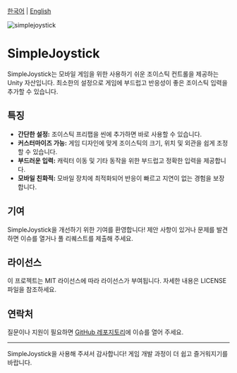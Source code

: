 [한국어](./README_kr.md) | [English](./README.md)

![simplejoystick](https://github.com/hyunamy/SimpleJoystick/assets/16355956/8d566ef7-7f3f-4f04-9908-d598a5b9f264)

# SimpleJoystick

SimpleJoystick는 모바일 게임을 위한 사용하기 쉬운 조이스틱 컨트롤을 제공하는 Unity 자산입니다. 최소한의 설정으로 게임에 부드럽고 반응성이 좋은 조이스틱 입력을 추가할 수 있습니다.

## 특징
- **간단한 설정:** 조이스틱 프리팹을 씬에 추가하면 바로 사용할 수 있습니다.
- **커스터마이즈 가능:** 게임 디자인에 맞게 조이스틱의 크기, 위치 및 외관을 쉽게 조정할 수 있습니다.
- **부드러운 입력:** 캐릭터 이동 및 기타 동작을 위한 부드럽고 정확한 입력을 제공합니다.
- **모바일 친화적:** 모바일 장치에 최적화되어 반응이 빠르고 지연이 없는 경험을 보장합니다.


## 기여
SimpleJoystick을 개선하기 위한 기여를 환영합니다! 제안 사항이 있거나 문제를 발견하면 이슈를 열거나 풀 리퀘스트를 제출해 주세요.

## 라이선스
이 프로젝트는 MIT 라이선스에 따라 라이선스가 부여됩니다. 자세한 내용은 LICENSE 파일을 참조하세요.

## 연락처
질문이나 지원이 필요하면 [GitHub 레포지토리](https://github.com/hyunamy/SimpleJoystick)에 이슈를 열어 주세요.

---

SimpleJoystick을 사용해 주셔서 감사합니다! 게임 개발 과정이 더 쉽고 즐거워지기를 바랍니다.
